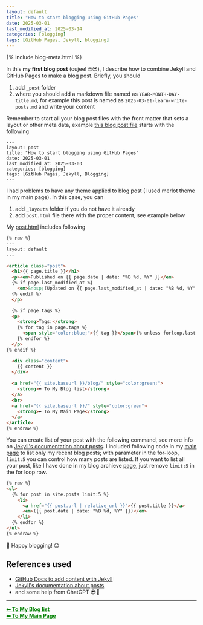 ```yaml
---
layout: default
title: "How to start blogging using GitHub Pages"
date: 2025-03-01
last_modified_at: 2025-03-14
categories: [blogging]
tags: [GitHub Pages, Jekyll, blogging]
---
```


{% include blog-meta.html %}

In this **my first blog post** (oujee! 🤓😎), I describe how to combine Jekyll and GitHub Pages to make a blog post. Briefly, you should
1. add `_post` folder
2. where you should add a markdown file named as `YEAR-MONTH-DAY-title.md`, for example this post is named as `2025-03-01-learn-write-posts.md` and write your content

Remember to start all your blog post files with the front matter that sets a layout or other meta data, example [this blog post file](https://github.com/AnaHill/AnaHill.github.io/blob/main/_posts/2025-03-01-learn-write-posts.md?plain=1) starts with the following 
```
---
layout: post
title: "How to start blogging using GitHub Pages"
date: 2025-03-01
last_modified_at: 2025-03-03
categories: [blogging]
tags: [GitHub Pages, Jekyll, Blogging]
---
```

I had problems to have any theme applied to blog post (I used merlot theme in my main page). In this case, you can
1. add `_layouts` folder if you do not have it already 
2. add `post.html` file there with the proper content, see example below


My [post.html](https://github.com/AnaHill/AnaHill.github.io/blob/main/_layouts/post.html) includes following 
```html
{% raw %}
---
layout: default
---

<article class="post">
  <h1>{{ page.title }}</h1>
  <p><em>Published on {{ page.date | date: "%B %d, %Y" }}</em>
  {% if page.last_modified_at %}
    <em>&nbsp;(Updated on {{ page.last_modified_at | date: "%B %d, %Y" }})</em>
  {% endif %}
  </p>

  {% if page.tags %}
  <p>
    <strong>Tags:</strong>
    {% for tag in page.tags %}
      <span style="color:blue;">{{ tag }}</span>{% unless forloop.last %}, {% endunless %}
    {% endfor %}
  </p>
{% endif %}

  <div class="content">
    {{ content }}
  </div>
  
  <a href="{{ site.baseurl }}/blog/" style="color:green;">
    <strong>⬅ To My Blog list</strong>
  </a>
  <br>
  <a href="{{ site.baseurl }}/" style="color:green">
    <strong>⬅ To My Main Page</strong>
  </a>
</article>
{% endraw %}
```

You can create list of your post with the following command, see more info on [Jekyll's documentation about posts](https://jekyllrb.com/docs/posts/). I included following code in my <a href="{{ site.url }}/"> main page</a> to list only my recent blog posts; with parameter in the for-loop, `limit:5` you can control how many posts are listed. If you want to list all your post, like I have done in my blog archieve [page](https://anahill.github.io/blog/ "blog post listed"), just remove `limit:5` in the for loop row.

```html
{% raw %}
<ul>
  {% for post in site.posts limit:5 %}
    <li>
      <a href="{{ post.url | relative_url }}">{{ post.title }}</a>  
      <em>({{ post.date | date: "%B %d, %Y" }})</em>
    </li>
  {% endfor %}
</ul>
{% endraw %}
```

📝 Happy blogging! 😊

## References used
- [GitHub Docs to add content with Jekyll](https://docs.github.com/en/pages/setting-up-a-github-pages-site-with-jekyll/adding-content-to-your-github-pages-site-using-jekyll)
- [Jekyll's documentation about posts](https://jekyllrb.com/docs/posts/) 
- and some help from ChatGPT 😎🤖

--- 
<a href="{{ site.baseurl }}/blog/" style="color:green;"><strong>⬅ To My Blog list</strong></a><br>
<a href="{{ site.baseurl }}/" style="color:green"><strong>⬅ To My Main Page</strong></a>